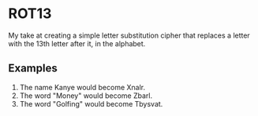 # ROT13
My take at creating a simple letter substitution cipher that replaces
a letter with the 13th letter after it, in the alphabet. 

## Examples
1. The name Kanye would become Xnalr.
2. The word "Money" would become Zbarl.
3. The word "Golfing" would become Tbysvat.
